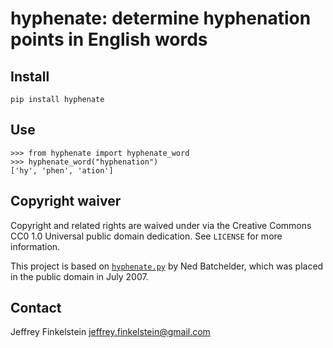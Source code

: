 # hyphenate: determine hyphenation points in English words #

Install
-------

    pip install hyphenate


Use
---

    >>> from hyphenate import hyphenate_word
    >>> hyphenate_word("hyphenation")
    ['hy', 'phen', 'ation']


Copyright waiver
----------------

Copyright and related rights are waived under via the Creative Commons CC0 1.0
Universal public domain dedication. See `LICENSE` for more information.

This project is based on [`hyphenate.py`][1] by Ned Batchelder, which was
placed in the public domain in July 2007.

[1]: http://nedbatchelder.com/code/modules/hyphenate.html


Contact
-------

Jeffrey Finkelstein <jeffrey.finkelstein@gmail.com>
